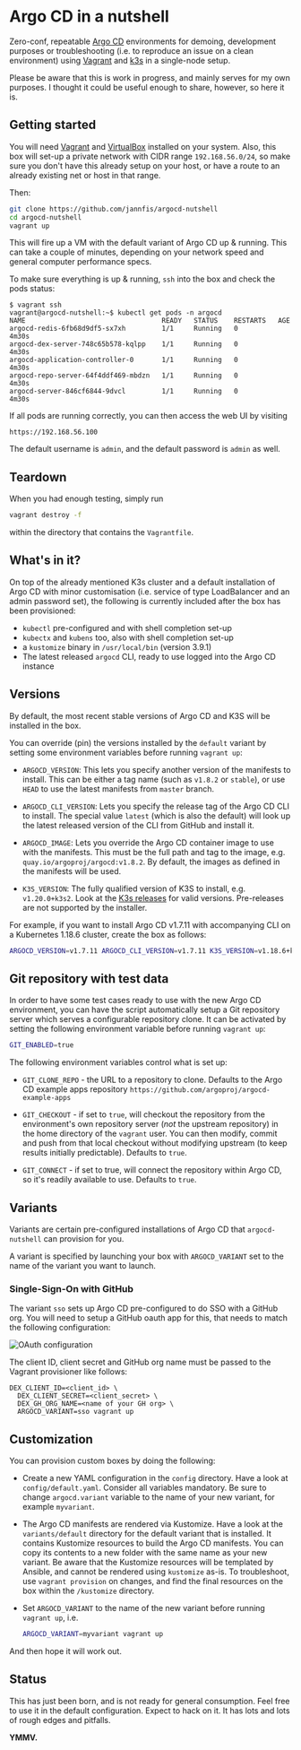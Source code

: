 # Argo CD in a nutshell

Zero-conf, repeatable
[Argo CD](https://argoproj.github.io/argo-cd/)
environments for demoing, development purposes or troubleshooting (i.e. to
reproduce an issue on a clean environment) using
[Vagrant](https://www.vagrantup.com/)
and
[k3s](https://k3s.io/)
in a single-node setup.

Please be aware that this is work in progress, and mainly serves for my own
purposes. I thought it could be useful enough to share, however, so here it
is.

## Getting started

You will need
[Vagrant](https://www.vagrantup.com/)
and
[VirtualBox](https://www.virtualbox.org/)
installed on your system. Also, this box will set-up a private network with
CIDR range `192.168.56.0/24`, so make sure you don't have this already
setup on your host, or have a route to an already existing net or host in
that range.

Then:

```bash
git clone https://github.com/jannfis/argocd-nutshell
cd argocd-nutshell
vagrant up
```

This will fire up a VM with the default variant of Argo CD up & running. This
can take a couple of minutes, depending on your network speed and general
computer performance specs.

To make sure everything is up & running, `ssh` into the box and check the pods
status:

```shell
$ vagrant ssh
vagrant@argocd-nutshell:~$ kubectl get pods -n argocd
NAME                                  READY   STATUS    RESTARTS   AGE
argocd-redis-6fb68d9df5-sx7xh         1/1     Running   0          4m30s
argocd-dex-server-748c65b578-kqlpp    1/1     Running   0          4m30s
argocd-application-controller-0       1/1     Running   0          4m30s
argocd-repo-server-64f4ddf469-mbdzn   1/1     Running   0          4m30s
argocd-server-846cf6844-9dvcl         1/1     Running   0          4m30s
```

If all pods are running correctly, you can then access the web UI by visiting

```shell
https://192.168.56.100
```

The default username is `admin`, and the default password is `admin` as well.

## Teardown

When you had enough testing, simply run

```bash
vagrant destroy -f
```

within the directory that contains the `Vagrantfile`.

## What's in it?

On top of the already mentioned K3s cluster and a default installation
of Argo CD with minor customisation (i.e. service of type LoadBalancer and
an admin password set), the following is currently included after the box
has been provisioned:

* `kubectl` pre-configured and with shell completion set-up
* `kubectx` and `kubens` too, also with shell completion set-up
* a `kustomize` binary in `/usr/local/bin` (version 3.9.1)
* The latest released `argocd` CLI, ready to use logged into the Argo CD
  instance

## Versions

By default, the most recent stable versions of Argo CD and K3S will be
installed in the box.

You can override (pin) the versions installed by the `default` variant by
setting some environment variables before running `vagrant up`:

* `ARGOCD_VERSION`: This lets you specify another version of the manifests
  to install. This can be either a tag name (such as `v1.8.2` or `stable`),
  or use `HEAD` to use the latest manifests from `master` branch.

* `ARGOCD_CLI_VERSION`: Lets you specify the release tag of the Argo CD CLI
  to install. The special value `latest` (which is also the default) will
  look up the latest released version of the CLI from GitHub and install it.

* `ARGOCD_IMAGE`: Lets you override the Argo CD container image to use with
  the manifests. This must be the full path and tag to the image, e.g.
  `quay.io/argoproj/argocd:v1.8.2`. By default, the images as defined in the
  manifests will be used.

* `K3S_VERSION`: The fully qualified version of K3S to install, e.g.
  `v1.20.0+k3s2`. Look at the
  [K3s releases](https://github.com/k3s-io/k3s/releases) for valid versions.
  Pre-releases are not supported by the installer.

For example, if you want to install Argo CD v1.7.11 with accompanying CLI on a
Kubernetes 1.18.6 cluster, create the box as follows:

```bash
ARGOCD_VERSION=v1.7.11 ARGOCD_CLI_VERSION=v1.7.11 K3S_VERSION=v1.18.6+k3s1 vagrant up
```

## Git repository with test data

In order to have some test cases ready to use with the new Argo CD environment,
you can have the script automatically setup a Git repository server which
serves a configurable repository clone. It can be activated by setting the
following environment variable before running `vagrant up`:

```bash
GIT_ENABLED=true
```

The following environment variables control what is set up:

* `GIT_CLONE_REPO` - the URL to a repository to clone. Defaults to the Argo CD
  example apps repository `https://github.com/argoproj/argocd-example-apps`

* `GIT_CHECKOUT` - if set to `true`, will checkout the repository from the
  environment's own repository server (*not* the upstream repository) in the
  home directory of the `vagrant` user. You can then modify, commit and
  push from that local checkout without modifying upstream (to keep results
  initially predictable). Defaults to `true`.

* `GIT_CONNECT` - if set to true, will connect the repository within Argo CD,
  so it's readily available to use. Defaults to `true`.

## Variants

Variants are certain pre-configured installations of Argo CD that
`argocd-nutshell` can provision for you.

A variant is specified by launching your box with `ARGOCD_VARIANT` set to
the name of the variant you want to launch.

### Single-Sign-On with GitHub

The variant `sso` sets up Argo CD pre-configured to do SSO with a GitHub org.
You will need to setup a GitHub oauth app for this, that needs to match the
following configuration:

![OAuth configuration](docs/images/github-oauth-config.png)

The client ID, client secret and GitHub org name must be passed to the Vagrant
provisioner like follows:

```
DEX_CLIENT_ID=<client_id> \
  DEX_CLIENT_SECRET=<client_secret> \
  DEX_GH_ORG_NAME=<name of your GH org> \
  ARGOCD_VARIANT=sso vagrant up
  ```

## Customization

You can provision custom boxes by doing the following:

* Create a new YAML configuration in the `config` directory. Have a look at
  `config/default.yaml`. Consider all variables mandatory. Be sure to
  change `argocd.variant` variable to the name of your new variant, for
  example `myvariant`.

* The Argo CD manifests are rendered via Kustomize. Have a look at the
  `variants/default` directory for the default variant that is installed.
  It contains Kustomize resources to build the Argo CD manifests. You can
  copy its contents to a new folder with the same name as your new variant.
  Be aware that the Kustomize resources will be templated by Ansible, and
  cannot be rendered using `kustomize` as-is. To troubleshoot, use
  `vagrant provision` on changes, and find the final resources on the box
  within the `/kustomize` directory.

* Set `ARGOCD_VARIANT` to the name of the new variant before running `vagrant
  up`, i.e.

  ```bash
  ARGOCD_VARIANT=myvariant vagrant up
  ```

And then hope it will work out.

## Status

This has just been born, and is not ready for general consumption. Feel free
to use it in the default configuration. Expect to hack on it. It has lots
and lots of rough edges and pitfalls.

**YMMV.**

